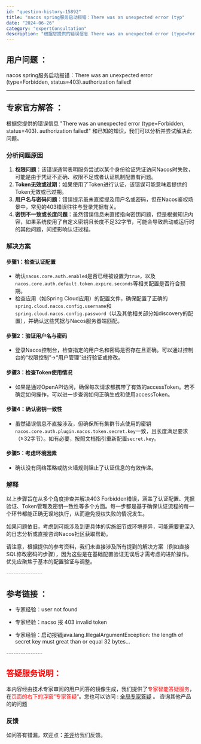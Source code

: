 ```yaml
---
id: "question-history-15892"
title: "nacos spring服务启动报错：There was an unexpected error (typ"
date: "2024-06-26"
category: "expertConsultation"
description: "根据您提供的错误信息 There was an unexpected error (type=Forbidden, status=403). authorization failed! 和已知的知识，我们可以分析并尝试解决此问题。### 分析问题原因1. **权限问题**：该错误通常表明服务尝试以某"
---
```


## 用户问题 ： 
 nacos spring服务启动报错：There was an unexpected error (type=Forbidden, status=403).authorization failed!  

---------------
## 专家官方解答 ：

根据您提供的错误信息 "There was an unexpected error (type=Forbidden, status=403). authorization failed!" 和已知的知识，我们可以分析并尝试解决此问题。

### 分析问题原因

1. **权限问题**：该错误通常表明服务尝试以某个身份验证凭证访问Nacos时失败，可能是由于凭证不正确、权限不足或者认证机制配置有问题。
2. **Token无效或过期**：如果使用了Token进行认证，该错误可能意味着提供的Token无效或已过期。
3. **用户名与密码问题**：错误提示虽未直接提及用户名或密码，但在Nacos鉴权场景中，常见的403错误往往与登录凭据有关。
4. **密钥不一致或长度问题**：虽然错误信息未直接指向密钥问题，但是根据知识内容，如果系统使用了自定义密钥且长度不足32字节，可能会导致启动或运行时的其他问题，间接影响认证过程。

### 解决方案

#### 步骤1：检查认证配置
- 确认`nacos.core.auth.enabled`是否已经被设置为`true`，以及`nacos.core.auth.default.token.expire.seconds`等相关配置是否符合预期。
- 检查应用（如Spring Cloud应用）的配置文件，确保配置了正确的`spring.cloud.nacos.config.username`和`spring.cloud.nacos.config.password`（以及其他相关部分如discovery的配置），并确认这些凭据与Nacos服务器端匹配。

#### 步骤2：验证用户名与密码
- 登录Nacos控制台，检查指定的用户名和密码是否存在且正确。可以通过控制台的“权限控制”->“用户管理”进行验证或修改。

#### 步骤3：检查Token使用情况
- 如果是通过OpenAPI访问，确保每次请求都携带了有效的accessToken。若不确定如何操作，可以进一步查询如何正确生成和使用accessToken。

#### 步骤4：确认密钥一致性
- 虽然错误信息不直接涉及，但确保所有集群节点使用的密钥`nacos.core.auth.plugin.nacos.token.secret.key`一致，且长度满足要求（≥32字节）。如有必要，按照文档指引重新配置`secret.key`。

#### 步骤5：考虑环境因素
- 确认没有网络策略或防火墙规则阻止了认证信息的有效传递。

### 解释
以上步骤旨在从多个角度排查并解决403 Forbidden错误，涵盖了认证配置、凭据验证、Token管理及密钥一致性等多个方面。每一步都是基于确保认证流程的每一个环节都能正确无误地执行，从而避免授权失败的情况发生。

如果问题依旧，考虑到可能涉及到更具体的实施细节或环境差异，可能需要更深入的日志分析或直接咨询Nacos社区获取帮助。

请注意，根据提供的参考资料，我们未直接涉及所有提到的解决方案（例如直接SQL修改密码的步骤），因为这些是在基础配置验证无误后才需考虑的进阶操作。优先应聚焦于基本的配置验证与调整。


<font color="#949494">---------------</font> 


## 参考链接 ：

* 专家经验：user not found 
 
 * 专家经验：nacso 报 403 invalid token 
 
 * 专家经验：启动报错java.lang.IllegalArgumentException: the length of secret key must great than or equal 32 bytes... 


 <font color="#949494">---------------</font> 
 


## <font color="#FF0000">答疑服务说明：</font> 

本内容经由技术专家审阅的用户问答的镜像生成，我们提供了<font color="#FF0000">专家智能答疑服务</font>，在<font color="#FF0000">页面的右下的浮窗”专家答疑“</font>。您也可以访问 : [全局专家答疑](https://answer.opensource.alibaba.com/docs/intro) 。 咨询其他产品的的问题

### 反馈
如问答有错漏，欢迎点：[差评](https://ai.nacos.io/user/feedbackByEnhancerGradePOJOID?enhancerGradePOJOId=15893)给我们反馈。
